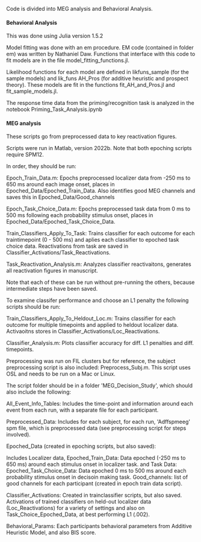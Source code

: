 
Code is divided into MEG analysis and Behavioral Analysis.


#### Behavioral Analysis

This was done using Julia version 1.5.2

Model fitting was done with an em procedure. EM code (contained in folder em) was written by Nathaniel Daw. Functions that interface with this code to fit models are in the file model_fitting_functions.jl.

Likelihood functions for each model are defined in likfuns_sample (for the sample models) and lik_funs AH_Pros (for additive heuristic and prospect theory). These models are fit in the functions fit_AH_and_Pros.jl and fit_sample_models.jl.

The response time data from the priming/recognition task is analyzed in the notebook Priming_Task_Analysis.ipynb

#### MEG analysis

These scripts go from preprocessed data to key reactivation figures.

Scripts were run in Matlab, version 2022b. Note that both epoching scripts require SPM12.

In order, they should be run:

Epoch_Train_Data.m: Epochs preprocessed localizer data from -250 ms to 650 ms around each image onset, places in Epoched_Data/Epoched_Train_Data.
Also identifies good MEG channels and saves this in Epoched_Data/Good_channels

Epoch_Task_Choice_Data.m: Epochs preprocessed task data from 0 ms to 500 ms following each probability stimulus onset, places in Epoched_Data/Epoched_Task_Choice_Data.

Train_Classifiers_Apply_To_Task: Trains classifier for each outcome for each traintimepoint (0 - 500 ms) and aplies each classifier to epoched task choice data.
Reactivations from task are saved in Classifier_Activations/Task_Reactivations.

Task_Reactivation_Analysis.m: Analyzes classifier reactivaitons, generates all reactivation figures in manuscript. 

Note that each of these can be run without pre-running the others, because intermediate steps have been saved.

To examine classifer performance and choose an L1 penalty the following scripts should be run:

Train_Classifiers_Apply_To_Heldout_Loc.m: Trains classifier for each outcome for multiple timepoints and applied to heldout localizer data. 
Activaoitns stores in Classifier_Activations/Loc_Reactivations.

Classifier_Analysis.m: Plots classifier accuracy for diff. L1 penalties and diff. timepoints.

Preprocessing was run on FIL clusters but for reference, the subject preprocessing script is also included: Preprocess_Subj.m. 
This script uses OSL and needs to be run on a Mac or Linux.

The script folder should be in a folder 'MEG_Decision_Study', which should also include the following:

All_Event_Info_Tables: Includes the time-point and information around each event from each run, with a separate file for each participant.

Preprocessed_Data: Includes for each subject, for each run, 'Adffspmeeg' spm file, which is preprocessed data (see preprocessing script for steps involved).

Epoched_Data (created in epoching scripts, but also saved):

Includes Localizer data, Epoched_Train_Data: Data epoched (-250 ms to 650 ms) around each stimulus onset in localizer task. 
and Task Data: Epoched_Task_Choice_Data: Data epoched 0 ms to 500 ms around each probability stimulus onset in decisoin making task.
Good_channels: list of good channels for each participant (created in epoch train data script).

Classifier_Activations: Created in trainclassifier scripts, but also saved.
Activations of trained classifiers on held-out localizer data (Loc_Reactivations) for a variety of settings
and also on Task_Choice_Epoched_Data, at best performing L1 (.002).

Behavioral_Params: Each participants behavioral parameters from Additive Heuristic Model, and also BIS score.


